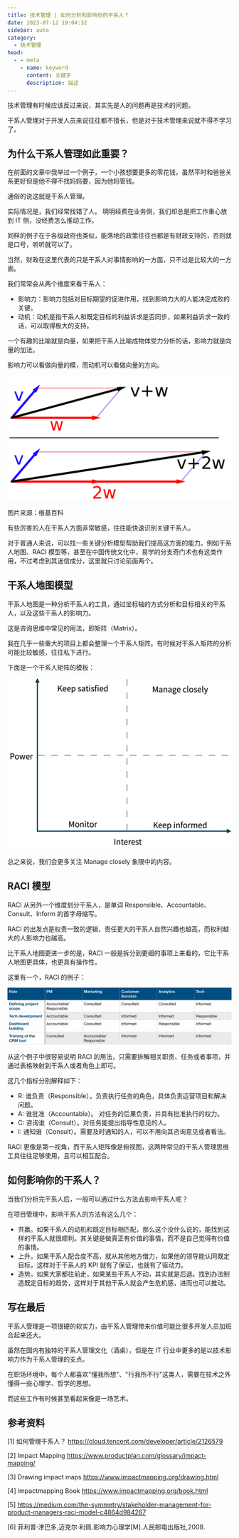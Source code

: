 ```yaml
---
title: 技术管理 | 如何分析和影响你的干系人？
date: 2023-07-12 19:04:32
sidebar: auto
category: 
  - 技术管理
head:
  - - meta
    - name: keyword
      content: 关键字
      description: 描述
---
```


技术管理有时候应该反过来说，其实先是人的问题再是技术的问题。

干系人管理对于开发人员来说往往都不擅长，但是对于技术管理来说就不得不学习了。

## 为什么干系人管理如此重要？

在前面的文章中我举过一个例子，一个小孩想要更多的零花钱，虽然平时和爸爸关系更好但是他不得不找妈妈要，因为他妈管钱。

通俗的说这就是干系人管理。

实际情况是，我们经常找错了人。 明明经费在业务侧，我们却总是把工作重心放到 IT 侧，没经费怎么推动工作。

同样的例子在于各级政府也类似，能落地的政策往往也都是有财政支持的，否则就是口号，听听就可以了。

当然，财政在这里代表的只是干系人对事情影响的一方面，只不过是比较大的一方面。

我们常常会从两个维度来看干系人：

- 影响力：影响力包括对目标期望的促进作用，找到影响力大的人能决定成败的关键。
- 动机：动机是指干系人和既定目标的利益诉求是否同步，如果利益诉求一致的话，可以取得极大的支持。

一个有趣的比喻就是向量，如果把干系人比喻成物体受力分析的话，影响力就是向量的加法。

影响力可以看做向量的模，而动机可以看做向量的方向。

![](./stakhodere-management/vector.png)

图片来源：维基百科


有些厉害的人在干系人方面非常敏感，往往能快速识别关键干系人。

对于普通人来说，可以找一些关键分析模型帮助我们提高这方面的能力。例如干系人地图、RACI 模型等，甚至在中国传统文化中，易学的分支奇门术也有这类作用，不过考虑到其迷信成分，这里就只讨论前面两个。

## 干系人地图模型

干系人地图是一种分析干系人的工具，通过坐标轴的方式分析和目标相关的干系人，以及这些干系人的影响力。

这是咨询思维中常见的用法，即矩阵（Matrix）。

我在几乎一些重大的项目上都会整理一个干系人矩阵。有时候对干系人矩阵的分析可能比较敏感，往往私下进行。

下面是一个干系人矩阵的模板：

![](./stakhodere-management/stackholder-matrix.png)

总之来说，我们会更多关注 Manage closely 象限中的内容。

## RACI 模型

RACI 从另外一个维度划分干系人，是单词 Responsible、Accountable、Consult、Inform 的首字母缩写。

RACI 的出发点是权责一致的逻辑，责任更大的干系人自然兴趣也越高，而权利越大的人影响力也越高。

比干系人地图更进一步的是，RACI 一般是拆分到更细的事项上来看的，它比干系人地图更具体，也更具有操作性。

这里有一个，RACI 的例子：

![](./stakhodere-management/raci.png)

从这个例子中很容易说明 RACI 的用法，只需要拆解相关职责、任务或者事项，并通过表格映射到干系人或者角色上即可。

这几个指标分别解释如下：

- R: 谁负责（Responsible）。负责执行任务的角色，具体负责运营项目和解决问题。
- A: 谁批准（Accountable）。 对任务的后果负责，并具有批准执行的权力。
- C: 咨询谁（Consult）。对任务能提出指导性意见的人。
- I: 通知谁（Consult）。需要及时通知的人，可以不用向其咨询意见或者看法。

RACI 更像是第一视角，而干系人矩阵像是俯视图，这两种常见的干系人管理思维工具往往足够使用，且可以相互配合。

## 如何影响你的干系人？

当我们分析完干系人后，一般可以通过什么方法去影响干系人呢？

在项目管理中，影响干系人的方法有这么几个：

- 共赢。如果干系人的动机和既定目标相匹配，那么这个没什么说的，能找到这样的干系人就很顺利。其关键是做真正有价值的事情，而不是自己觉得有价值的事情。
- 上升。如果干系人配合度不高，就从其他地方借力，如果他的领导能认同既定目标，这样对于干系人的 KPI 就有了保证，也就有了驱动力。
- 造势。如果大家都往前走，如果某些干系人不动，其实就是后退。找到办法制造既定目标的趋势，这样对于其他干系人就会产生危机感，进而也可以推动。

## 写在最后

干系人管理是一项很硬的软实力，由干系人管理带来价值可能比很多开发人员加班合起来还大。

虽然在国内有独特的干系人管理文化（酒桌），但是在 IT 行业中更多的是以技术影响力作为干系人管理的支点。

在职场环境中，每个人都喜欢"懂我所想"、"行我所不行"这类人，需要在技术之外懂得一些心理学、哲学的思想。

而这些工作有时候甚至看起来像是一场艺术。

## 参考资料

[1] 如何管理干系人？ https://cloud.tencent.com/developer/article/2126579

[2] Impact Mapping https://www.productplan.com/glossary/impact-mapping/

[3] Drawing impact maps https://www.impactmapping.org/drawing.html

[4] impactmapping Book  https://www.impactmapping.org/book.html

[5] https://medium.com/the-symmetry/stakeholder-management-for-product-managers-raci-model-c4864d984267

[6] 菲利普·津巴多,迈克尔·利佩.影响力心理学[M].人民邮电出版社,2008.
